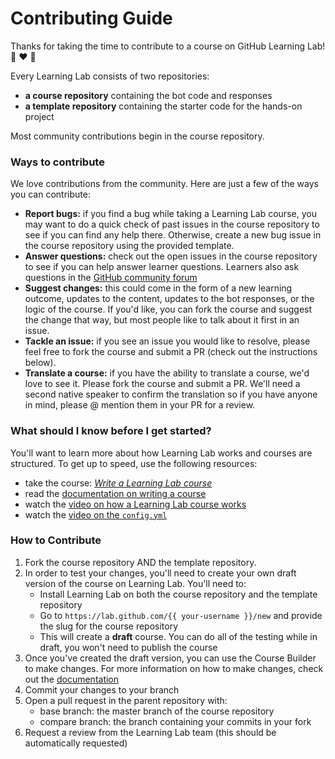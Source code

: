 # Contributing Guide

Thanks for taking the time to contribute to a course on GitHub Learning Lab! :robot: :heart: :balloon: 

Every Learning Lab consists of two repositories:
- **a course repository** containing the bot code and responses 
- **a template repository** containing the starter code for the hands-on project

Most community contributions begin in the course repository.

### Ways to contribute

We love contributions from the community. Here are just a few of the ways you can contribute:

- **Report bugs:** if you find a bug while taking a Learning Lab course, you may want to do a quick check of past issues in the course repository to see if you can find any help there. Otherwise, create a new bug issue in the course repository using the provided template. 
- **Answer questions:** check out the open issues in the course repository to see if you can help answer learner questions. Learners also ask questions in the [GitHub community forum](https://github.community/t5/GitHub-Learning-Lab/bd-p/learn)
- **Suggest changes:** this could come in the form of a new learning outcome, updates to the content, updates to the bot responses, or the logic of the course. If you'd like, you can fork the course and suggest the change that way, but most people like to talk about it first in an issue.
- **Tackle an issue:** if you see an issue you would like to resolve, please feel free to fork the course and submit a PR (check out the instructions below).
- **Translate a course:** if you have the ability to translate a course, we'd love to see it. Please fork the course and submit a PR. We'll need a second native speaker to confirm the translation so if you have anyone in mind, please @ mention them in your PR for a review.

### What should I know before I get started?

You'll want to learn more about how Learning Lab works and courses are structured. To get up to speed, use the following resources:
- take the course: [_Write a Learning Lab course_](https://lab.github.com/github/write-a-learning-lab-course)
- read the [documentation on writing a course](https://lab.github.com/docs/writing-quickstart)
- watch the [video on how a Learning Lab course works](https://www.youtube.com/watch?v=xaLSVcwFkiI&list=PLg7s6cbtAD147DXcVp899Fk6SegoLY9gL&index=4)
- watch the [video on the `config.yml`](https://www.youtube.com/watch?v=HL8MdBsFaF4&list=PLg7s6cbtAD147DXcVp899Fk6SegoLY9gL&index=2)

### How to Contribute

1. Fork the course repository AND the template repository.
1. In order to test your changes, you'll need to create your own draft version of the course on Learning Lab. You'll need to:
   - Install Learning Lab on both the course repository and the template repository
   - Go to `https://lab.github.com/{{ your-username }}/new` and provide the slug for the course repository
   - This will create a **draft** course. You can do all of the testing while in draft, you won't need to publish the course
1. Once you've created the draft version, you can use the Course Builder to make changes. For more information on how to make changes, check out the [documentation](https://lab.github.com/docs/writing-quickstart) 
1. Commit your changes to your branch
1. Open a pull request in the parent repository with:
    - base branch: the master branch of the course repository
    - compare branch: the branch containing your commits in your fork
1. Request a review from the Learning Lab team (this should be automatically requested)
